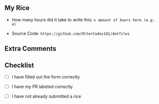 <!-- Use this template if you are submitting a rice. If not delete all content in this template -->
<!-- PLEASE DELETE THE FOLLOWING LINE BELOW IF YOU ARE NOT DOING A RICE -->
<!-- automation:labels:rice -->

<!-- Replace "My Rice" with the name of your rice --> 
## My Rice 

- How many hours did it take to write this: `x amount of hours here (e.g: 4)`

- Source Code: `https://github.com/OtterCodes101/dotfiles`
<!-- If you have public source code to your dotfiles put the link here -->
<!-- This will improve the PR and make it easier to approve -->
<!-- if you don't have a source code link, replace the example with N/A
- Screenshots of your rice
<!-- Screenshots of your rice -->
<!-- optional if source code is provided -->
<!-- Highly recommended! -->

## Extra Comments


## Checklist
- [ ] I have filled out the form correctly

- [ ] I have my PR labeled correctly 

- [ ] I have not already submitted a rice

